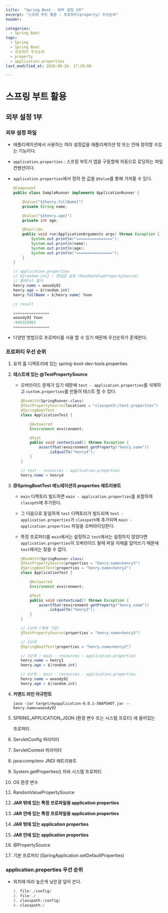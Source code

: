 ```yaml
---
title:  "Spring Boot - 외부 설정 1부"
excerpt: "스프링 부트 활용 : 프로퍼티(property) 우선순위"
header:

categories:
  - Spring Boot
tags:
  - Spring
  - Spring Boot
  - 프로퍼티 우선순위
  - property
  - application.properties
last_modified_at: 2020-08-26. 17:20:00

---
```


# 스프링 부트 활용

## 외부 설정 1부

### 외부 설정 파일

- 애플리케이션에서 사용하는 여러 설정값을 애플리케이션 밖 또는 안에 정의할 수있는 기능이다.

- `application.properties` : 스프링 부트가 앱을 구동할때 자동으로 로딩하는 파일 컨벤션이다.

- `application.properties`에서 정의 한 값을 `@Value`를 통해 가져올 수 있다.

  ```java
  @Component
  public class SampleRunner implements ApplicationRunner {
  
      @Value("${henry.fullName}")
      private String name;
  
      @Value("${henry.age}")
      private int age;
  
      @Override
      public void run(ApplicationArguments args) throws Exception {
          System.out.println("================");
          System.out.println(name);
          System.out.println(age);
          System.out.println("================");
      }
  }
  ```

  ```java
  // application.properties
  // ${random.int} : 랜덤값 설정 (RandomValuePropertySource)
  // 플레이스 홀더
  henry.name = wooody92
  henry.age = ${random.int} 
  henry.fullName = ${henry.name} Yoon
  ```

  ```java
  // result
  
  ================
  wooody92 Yoon
  -645322863
  ================
  ```

- 다양한 방법으로 프로퍼티를 사용 할 수 있기 때문에 우선순위가 존재한다.



### 프로퍼티 우선 순위

1. 유저 홈 디렉토리에 있는 spring-boot-dev-tools.properties

2. **테스트에 있는 @TestPropertySource**

   - 오버라이드 문제가 있기 때문에 `test - application.properties`를 삭제하고 `custom.properties`를 만들어 테스트 할 수 있다.

     ```java
     @RunWith(SpringRunner.class)
     @TestPropertySource(locations = "classpath:/test.properties")
     @SpringBootTest
     class ApplicationTest {
     
         @Autowired
         Environment environment;
     
         @Test
         public void contextLoad() throws Exception {
             assertThat(environment.getProperty("henry.name"))
                 .isEqualTo("henry4");
         }
     }
     ```

     ```java
     // test - resources - application.properties
     henry.name = henry4
     ```

   

3. **@SpringBootTest 애노테이션의 properties 애트리뷰트**

   - `main` 디렉토리 빌드하면 `main - application.properties`를 포함하여 `classpth`에 추가된다.

   - 그 다음으로 동일하게 `test` 디렉토리가 빌드되며 `test - application.properties`가 `classpath`에 추가되며 `main - application.properties` 파일을 오버라이딩한다.

   - 특정 프로퍼티를 `main`에서는 설정하고 `test`에서는 설정하지 않았다면 `application.properties`이 오버라이드 될때 파일 자체를 덮어쓰기 때문에 `test`에서는 찾을 수 없다.

     ```java
     @RunWith(SpringRunner.class)
     @TestPropertySource(properties = "henry.name=henry3")
     @SpringBootTest(properties = "henry.name=henry2")
     class ApplicationTest {
     
         @Autowired
         Environment environment;
     
         @Test
         public void contextLoad() throws Exception {
             assertThat(environment.getProperty("henry.name"))
                 .isEqualTo("henry3");
         }
     }
     ```

     ```java
     // 1순위 (예제 기준) 
     @TestPropertySource(properties = "henry.name=henry3")
     
     // 2순위
     @SpringBootTest(properties = "henry.name=henry2")
     
     // 3순위 : main - resources - application.properties
     henry.name = henry1
     henry.age = ${random.int}
     
     // 4순위 : main - resources - application.properties
     henry.name = wooody92
     henry.age = ${random.int}
     ```

     

4. **커맨드 라인 아규먼트**

   ```
   java -jar target/myapplication-0.0.1-SNAPSHOT.jar --henry.name=wooody92
   ```

5. SPRING_APPLICATION_JSON (환경 변수 또는 시스템 프로티) 에 들어있는

   프로퍼티

6. ServletConfig 파라미터

7. ServletContext 파라미터

8. java:comp/env JNDI 애트리뷰트

9. System.getProperties() 자바 시스템 프로퍼티

10. OS 환경 변수

11. RandomValuePropertySource

12. **JAR 밖에 있는 특정 프로파일용 application properties**

13. **JAR 안에 있는 특정 프로파일용 application properties**

14. **JAR 밖에 있는 application properties**

15. **JAR 안에 있는 application properties**

16. @PropertySource

17. 기본 프로퍼티 (SpringApplication.setDefaultProperties)



### application.properties 우선 순위

- 위치에 따라 높은게 낮은걸 덮어 쓴다.

  ```java
  1. file:./config/
  2. file:./
  3. classpath:/config/
  4. classpath:/
  ```

